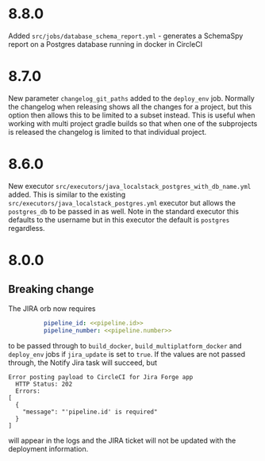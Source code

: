 # 8.8.0

Added `src/jobs/database_schema_report.yml` - generates a SchemaSpy report on a Postgres database running in docker in CircleCI 


# 8.7.0

New parameter `changelog_git_paths` added to the `deploy_env` job.  Normally the changelog when releasing shows all the changes for a project, but this option then allows this to be limited to a subset instead.  This is useful when working with multi project gradle builds so that when one of the subprojects is released the changelog is limited to that individual project.

# 8.6.0

New executor `src/executors/java_localstack_postgres_with_db_name.yml` added. This is similar to the existing `src/executors/java_localstack_postgres.yml` executor but allows the `postgres_db` to be passed in as well.  Note in the standard executor this defaults to the username but in this executor the default is `postgres` regardless.

# 8.0.0

## Breaking change

The JIRA orb now requires
```yaml
          pipeline_id: <<pipeline.id>>
          pipeline_number: <<pipeline.number>>
```
to be passed through to `build_docker`, `build_multiplatform_docker` and `deploy_env` jobs if `jira_update` is set to `true`.
If the values are not passed through, the Notify Jira task will succeed, but
```
Error posting payload to CircleCI for Jira Forge app
  HTTP Status: 202
  Errors:
[
  {
    "message": "'pipeline.id' is required"
  }
]
```
will appear in the logs and the JIRA ticket will not be updated with the deployment information.
